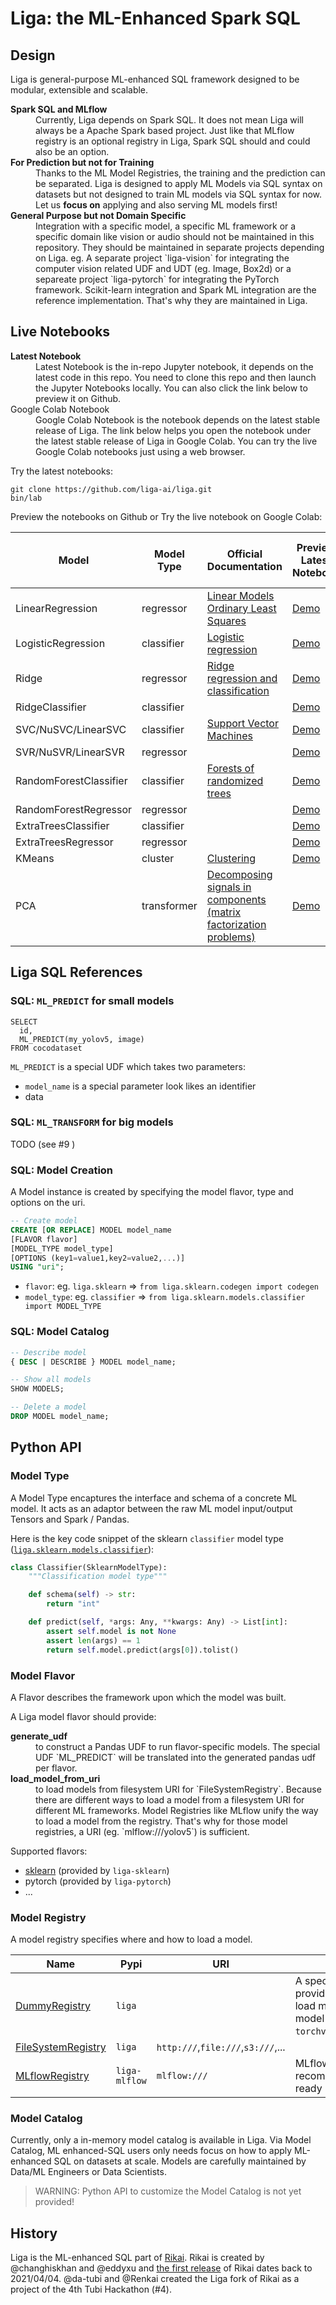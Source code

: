 # Liga: the ML-Enhanced Spark SQL
## Design
Liga is general-purpose ML-enhanced SQL framework designed to be modular, extensible and scalable.

<dl>
<dt><b>Spark SQL and MLflow</b></dt>
<dd>
Currently, Liga depends on Spark SQL. It does not mean Liga will always be a Apache Spark based project. Just like that MLflow registry is an optional registry in Liga, Spark SQL should and could also be an option.
<dd>
<dt><b>For Prediction but not for Training</b></dt>
<dd>
Thanks to the ML Model Registries, the training and the prediction can be separated. Liga is designed to apply ML Models via SQL syntax on datasets but not designed to train ML models via SQL syntax for now. Let us <b>focus on</b> applying and also serving ML models first!
</dd>
<dt><b>General Purpose but not Domain Specific</b></dt>
<dd>
Integration with a specific model, a specific ML framework or a specific domain like vision or audio should not be maintained in this repository. They should be maintained in separate projects depending on Liga. eg. A separate project `liga-vision` for integrating the computer vision related UDF and UDT (eg. Image, Box2d) or a separeate project `liga-pytorch` for integrating the PyTorch framework. Scikit-learn integration and Spark ML integration are the reference implementation. That's why they are maintained in Liga.
</dd>
</dl>


## Live Notebooks
<dl>
<dt><b>Latest Notebook</b></dt>
<dd>
Latest Notebook is the in-repo Jupyter notebook, it depends on the latest code in this repo. You need to clone this repo and then launch the Jupyter Notebooks locally. You can also click the link below to preview it on Github.
</dd>
<dt>Google Colab Notebook</dt>
<dd>
Google Colab Notebook is the notebook depends on the latest stable release of Liga. The link below helps you open the notebook under the latest stable release of Liga in Google Colab. You can try the live Google Colab notebooks just using a web browser.
</dd>
</dl>

Try the latest notebooks:
```
git clone https://github.com/liga-ai/liga.git
bin/lab
```

Preview the notebooks on Github or Try the live notebook on Google Colab:

| Model | Model Type | Official Documentation | Preview Latest Notebook | Try Google Colab Notebook |
|-------|---------|-----|-----------|--------|
| LinearRegression | regressor | [Linear Models Ordinary Least Squares](https://scikit-learn.org/1.1/modules/linear_model.html#ordinary-least-squares)        | [Demo](notebooks/1.1.1%20LinearRegression.ipynb) | |
| LogisticRegression | classifier | [Logistic regression](https://scikit-learn.org/1.1/modules/linear_model.html#logistic-regression) | [Demo](notebooks/1.1.11%20LogisticRegression.ipynb) | |
| Ridge | regressor | [Ridge regression and classification](https://scikit-learn.org/1.1/modules/linear_model.html#ridge-regression-and-classification) | [Demo](notebooks/1.1.2%20Ridge.ipynb) | |
| RidgeClassifier | classifier | | [Demo](notebooks/1.1.2.2%20RidgeClassifier.ipynb) | |
| SVC/NuSVC/LinearSVC | classifier | [Support Vector Machines](https://scikit-learn.org/1.1/modules/svm.html) | [Demo](notebooks/1.4.1%20SVC.ipynb) | |
| SVR/NuSVR/LinearSVR | regressor | | [Demo](notebooks/1.4.2%20SVR.ipynb) | |
| RandomForestClassifier | classifier | [Forests of randomized trees](https://scikit-learn.org/1.1/modules/ensemble.html#forests-of-randomized-trees) | [Demo](notebooks/1.11.2%20RandomForestClassifier.ipynb) ||
| RandomForestRegressor | regressor | | [Demo](notebooks/1.11.2%20RandomForestRegressor.ipynb) ||
| ExtraTreesClassifier | classifier | | [Demo](notebooks/1.11.2%20ExtraTreesClassifier.ipynb) ||
| ExtraTreesRegressor | regressor | | [Demo](notebooks/1.11.2%20ExtraTreesRegressor.ipynb) |
| KMeans | cluster | [Clustering](https://scikit-learn.org/1.1/modules/clustering.html#k-means) | [Demo](notebooks/2.3.2%20KMeans.ipynb) ||
| PCA | transformer | [Decomposing signals in components (matrix factorization problems)](https://scikit-learn.org/1.1/modules/decomposition.html#decomposing-signals-in-components-matrix-factorization-problems) | [Demo](notebooks/2.5.1%20PCA.ipynb) ||


## Liga SQL References
### SQL: `ML_PREDICT` for small models
```
SELECT
  id,
  ML_PREDICT(my_yolov5, image)
FROM cocodataset 
```

`ML_PREDICT` is a special UDF which takes two parameters:
+ `model_name` is a special parameter look likes an identifier
+ data


### SQL: `ML_TRANSFORM` for big models
TODO (see #9 )

### SQL: Model Creation
A Model instance is created by specifying the model flavor, type and options on the uri.

``` sql
-- Create model
CREATE [OR REPLACE] MODEL model_name
[FLAVOR flavor]
[MODEL_TYPE model_type]
[OPTIONS (key1=value1,key2=value2,...)]
USING "uri";
```
+ `flavor`: eg. `liga.sklearn` => `from liga.sklearn.codegen import codegen`
+ `model_type`: eg. `classifier` => `from liga.sklearn.models.classifier import MODEL_TYPE`


### SQL: Model Catalog
``` sql
-- Describe model
{ DESC | DESCRIBE } MODEL model_name;

-- Show all models
SHOW MODELS;

-- Delete a model
DROP MODEL model_name;
```

## Python API
### Model Type
A Model Type encaptures the interface and schema of a concrete ML model. It acts as an adaptor between the raw ML model input/output Tensors and Spark / Pandas.

Here is the key code snippet of the sklearn `classifier` model type ([`liga.sklearn.models.classifier`](https://github.com/liga-ai/liga/blob/main/python/liga/sklearn/models/classifier.py)):
``` python
class Classifier(SklearnModelType):
    """Classification model type"""

    def schema(self) -> str:
        return "int"

    def predict(self, *args: Any, **kwargs: Any) -> List[int]:
        assert self.model is not None
        assert len(args) == 1
        return self.model.predict(args[0]).tolist()
```
### Model Flavor
A Flavor describes the framework upon which the model was built.

A Liga model flavor should provide:
<dl>
<dt><b>generate_udf</b></dt>
<dd>to construct a Pandas UDF to run flavor-specific models. The special UDF `ML_PREDICT` will be translated into the generated pandas udf per flavor.</dd>
<dt><b>load_model_from_uri</b></dt>
<dd>to load models from filesystem URI for `FileSystemRegistry`. Because there are different ways to load a model from a filesystem URI for different ML frameworks. Model Registries like MLflow unify the way to load a model from the registry. That's why for those model registries, a URI (eg. `mlflow:///yolov5`) is sufficient.</dd>
</dl>


Supported flavors:
+ [sklearn](https://github.com/liga-ai/liga/blob/main/python/liga/sklearn/codegen.py) (provided by `liga-sklearn`)
+ pytorch (provided by `liga-pytorch`)
+ ...

### Model Registry
A model registry specifies where and how to load a model.

| Name | Pypi | URI |   |
|----------|-------------------------|-------|---|
|  [DummyRegistry](https://github.com/liga-ai/liga/blob/main/python/liga/registry/fs.py)  | `liga` | | A special registry without URI provided. How and where to load model is hard-coded in model types, eg. `torchvision.models.resnet50()`. |
| [FileSystemRegistry](https://github.com/liga-ai/liga/blob/main/python/liga/registry/fs.py) | `liga` | `http:///`,`file:///`,`s3:///`,... | |
|  [MLflowRegistry](https://github.com/liga-ai/liga/blob/main/python/liga/mlflow/registry.py) | `liga-mlflow` | `mlflow:///` | MLflowRegistry is the recommended production-ready model registry. |

### Model Catalog
Currently, only a in-memory model catalog is available in Liga. Via Model Catalog, ML enhanced-SQL users only needs focus on how to apply ML-enhanced SQL on datasets at scale. Models are carefully maintained by Data/ML Engineers or Data Scientists.

> WARNING: Python API to customize the Model Catalog is not yet provided!


## History
Liga is the ML-enhanced SQL part of [Rikai](https://github.com/eto-ai/rikai). Rikai is created by @changhiskhan and @eddyxu and [the first release](https://github.com/eto-ai/rikai/releases/tag/v0.0.4) of Rikai dates back to 2021/04/04. @da-tubi and @Renkai created the Liga fork of Rikai as a project of the 4th Tubi Hackathon (#4).
